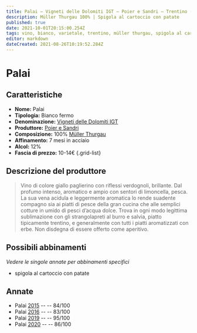 ```yaml
---
title: Palai – Vigneti delle Dolomiti IGT – Poier e Sandri – Trentino (IT) – 10-14€ – 2★-5★
description: Müller Thurgau 100% | Spigola al cartoccio con patate
published: true
date: 2021-10-01T20:15:00.254Z
tags: vino, bianco, varietale, trentino, müller thurgau, spigola al cartoccio con patate, 5 stelle, italia, fermo, 10-14€
editor: markdown
dateCreated: 2021-08-26T10:19:52.284Z
---
```


# Palai

## Caratteristiche
- **Nome:** Palai 
- **Tipologia:** Bianco fermo
- **Denominazione:** [Vigneti delle Dolomiti IGT](/denominazioni/Italia/Trentino/IGT/Vigneti-delle-Dolomiti)
- **Produttore:** [Poier e Sandri](/produttori/Italia/Trentino/Poier-e-Sandri) 
- **Composizione:** 100% [Müller Thurgau](/vitigni/Italia/bacca-bianca/muller-thurgau)
- **Affinamento:** 7 mesi in acciaio 
- **Alcol:** 12%
- **Fascia di prezzo:** 10-14€
{.grid-list}

## Descrizione del produttore

> Vino di colore giallo paglierino con riflessi verdognoli, brillante.
Dal profumo intenso, aromatico e ampio con sentori di limoncella, pesca.
La sua vena acidula e leggermente aromatica lo rende suadente compagno sia ai piatti di pesce della gran cucina che alle semplici cotture in umido di pesci d’acqua dolce. Trova in ogni modo legittima sublimazione con gli strangolapreti al burro e salvia, piatto tipicamente trentino, e generalmente con tutti i piatti aromatizzati con erbe.
Non disdegna di essere offerto come aperitivo.


## Possibili abbinamenti
*Vedere le singole annate per abbinamenti specifici*

- spigola al cartoccio con patate

## Annate
- Palai [2015](vini/Italia/Trentino/Poier-e-Sandri/Palai/2015) -- <span class="star-2"></span> -- 84/100
- Palai [2016](vini/Italia/Trentino/Poier-e-Sandri/Palai/2016) -- <span class="star-2"></span> -- 83/100
- Palai [2019](vini/Italia/Trentino/Poier-e-Sandri/Palai/2019) -- <span class="star-5"></span> -- 95/100
- Palai [2020](vini/Italia/Trentino/Poier-e-Sandri/Palai/2020) -- <span class="star-3"></span> -- 86/100

